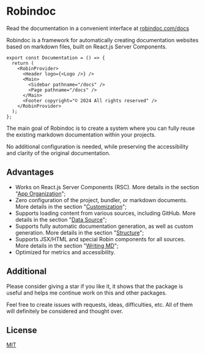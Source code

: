 [robin.title]: # "Introduction"
[robin.description]: # "Robindoc is a framework for automatically creating documentation websites based on markdown files, built on React.js Server Components"

# Robindoc

<!---robin-->

Read the documentation in a convenient interface at [robindoc.com/docs](https://robindoc.com/docs)

<!---/robin-->

<!---robin PackageLinks /-->

Robindoc is a framework for automatically creating documentation websites based on markdown files, built on React.js Server Components.

```tsx filename="/docs/page.tsx"
export const Documentation = () => {
  return (
    <RobinProvider>
      <Header logo={<Logo />} />
      <Main>
        <Sidebar pathname="/docs" />
        <Page pathname="/docs" />
      </Main>
      <Footer copyright="© 2024 All rights reserved" />
    </RobinProvider>
  );
};
```

The main goal of Robindoc is to create a system where you can fully reuse the existing markdown documentation within your projects.

No additional configuration is needed, while preserving the accessibility and clarity of the original documentation.

## Advantages

- Works on React.js Server Components (RSC). More details in the section "[App Organization](./docs/01-getting-started/04-app-organization.md)";
- Zero configuration of the project, bundler, or markdown documents. More details in the section "[Customization](./docs/03-customization/README.md)";
- Supports loading content from various sources, including GitHub. More details in the section "[Data Source](./docs/02-structure/03-data-source.md)";
- Supports fully automatic documentation generation, as well as custom generation. More details in the section "[Structure](./docs/02-structure/README.md)";
- Supports JSX/HTML and special Robin components for all sources. More details in the section "[Writing MD](./docs/01-getting-started/02-writing-md.md)";
- Optimized for metrics and accessibility.

## Additional

Please consider giving a star if you like it, it shows that the package is useful and helps me continue work on this and other packages.

Feel free to create issues with requests, ideas, difficulties, etc. All of them will definitely be considered and thought over.

## License

[MIT](https://github.com/vordgi/robindoc/blob/main/LICENSE)
